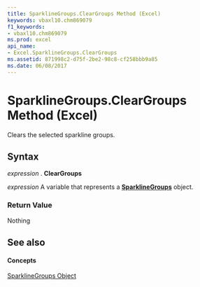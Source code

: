 ```yaml
---
title: SparklineGroups.ClearGroups Method (Excel)
keywords: vbaxl10.chm869079
f1_keywords:
- vbaxl10.chm869079
ms.prod: excel
api_name:
- Excel.SparklineGroups.ClearGroups
ms.assetid: 871998c2-d75f-2be2-98c8-cf258bbb9a85
ms.date: 06/08/2017
---
```



# SparklineGroups.ClearGroups Method (Excel)

Clears the selected sparkline groups.


## Syntax

 _expression_ . **ClearGroups**

 _expression_ A variable that represents a **[SparklineGroups](Excel.SparklineGroups.md)** object.


### Return Value

Nothing


## See also


#### Concepts


[SparklineGroups Object](Excel.SparklineGroups.md)

